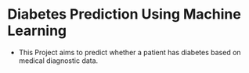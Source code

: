 # Diabetes Prediction Using Machine Learning 

- This Project aims to predict whether a patient has diabetes based on medical diagnostic data. 